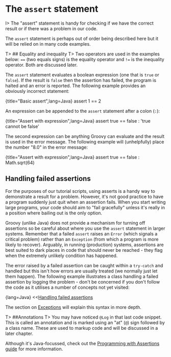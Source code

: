 # The `assert` statement

I> The "assert" statement is handy for checking if we have the correct result or if there was a problem in our code.

The `assert` statement is perhaps out of order being described here but it will be relied on in many code examples.

T> ## Equality and inequality
T> Two operators are used in the examples below: `==` (two equals signs) is the equality operator and `!=` is the inequality operator. Both are discussed later.

The `assert` statement evaluates a boolean expression (one that is `true` or `false`). If the result is `false` then the assertion has failed, the program is halted and an error is reported. The following example provides an obviously incorrect statement:

{title="Basic assert",lang=Java}
	assert 1 == 2


An expression can be appended to the `assert` statement after a colon (`:`):

{title="Assert with expression",lang=Java}
	assert true == false : 'true cannot be false'


The second expression can be anything Groovy can evaluate and the result is used in the error message. The following example will (unhelpfully) place the number "8.0" in the error message:

{title="Assert with expression",lang=Java}
	assert true == false : Math.sqrt(64)

## Handling failed assertions
For the purposes of our tutorial scripts, using asserts is a handy way to demonstrate a result for a problem. However, it's not good practice to have a program suddenly just quit when an assertion fails. When you start writing large programs, your code should aim to "fail gracefully" unless it's really in a position where bailing out is the only option.

Groovy (unlike Java) does not provide a mechanism for turning off assertions so be careful about where you use the `assert` statement in larger systems. Remember that a failed `assert` raises an `Error` (which signals a critical problem) rather than an `Exception` (from which a program is more likely to recover). Arguably, in running (production) systems, assertions are best suited to dark places in code that should never be reached - they flag when the extremely unlikely condition has happened.

The error raised by a failed assertion can be caught within a `try-catch` and handled but this isn't how errors are usually treated (we normally just let them happen). The following example illustrates a class handling a failed assertion by logging the problem - don't be concerned if you don't follow the code as it utilises a number of concepts not yet visited:

{lang=Java}
<<[Handling failed assertions](code/01/07/handling.groovy)

The section on [Exceptions](#chexceptions) will explain this syntax in more depth.

T> ##Annotations
T> You may have noticed `@Log` in that last code snippet. This is called an annotation and is marked using an "at" (`@`) sign followed by a class name. These are used to markup code and will be discussed in a later chapter.

Although it's Java-focussed, check out the [Programming with Assertions guide](http://docs.oracle.com/javase/8/docs/technotes/guides/language/assert.html) for more information.

